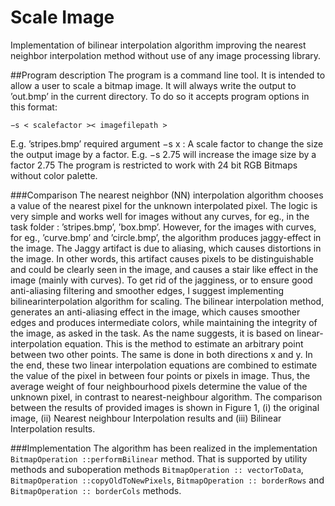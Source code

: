 # Scale Image
Implementation of bilinear interpolation algorithm improving the nearest neighbor interpolation method without use of any image processing library.

##Program description
The program is a command line tool. It is intended to allow a user to scale
a bitmap image. It will always write the output to ’out.bmp’ in the current
directory. To do so it accepts program options in this format:

```
−s < scalefactor >< imagefilepath >
```
E.g. ’stripes.bmp’ required argument −s x : A scale factor to change the
size the output image by a factor.
E.g. −s 2.75 will increase the image size by a factor 2.75
The program is restricted to work with 24 bit RGB Bitmaps without color
palette.

###Comparison
The nearest neighbor (NN) interpolation algorithm chooses a value
of the nearest pixel for the unknown interpolated pixel. The logic is very simple and works well for images without any curves, for eg., in the task folder
: ’stripes.bmp’, ’box.bmp’. However, for the images with curves, for eg.,
’curve.bmp’ and ’circle.bmp’, the algorithm produces jaggy-effect in the image. The Jaggy artifact is due to aliasing, which causes distortions in the
image. In other words, this artifact causes pixels to be distinguishable and
could be clearly seen in the image, and causes a stair like effect in the image (mainly with curves). To get rid of the jagginess, or to ensure good
anti-aliasing filtering and smoother edges, I suggest implementing bilinearinterpolation algorithm for scaling.
The bilinear interpolation method, generates an anti-aliasing effect in
the image, which causes smoother edges and produces intermediate colors,
while maintaining the integrity of the image, as asked in the task. As the
name suggests, it is based on linear-interpolation equation. This is the
method to estimate an arbitrary point between two other points. The same
is done in both directions x and y. In the end, these two linear interpolation equations are combined to estimate the value of the pixel in between
four points or pixels in image. Thus, the average weight of four neighbourhood pixels determine the value of the unknown pixel, in contrast to nearest-neighbour algorithm. The comparison between the results of provided images
is shown in Figure 1, (i) the original image, (ii) Nearest neighbour Interpolation results and (iii) Bilinear Interpolation results.

###Implementation
The algorithm has been realized in the implementation `BitmapOperation ::performBilinear` method. That is supported by utility methods and suboperation methods `BitmapOperation :: vectorToData`, `BitmapOperation ::copyOldToNewPixels`, `BitmapOperation :: borderRows` and `BitmapOperation :: borderCols` methods. 

